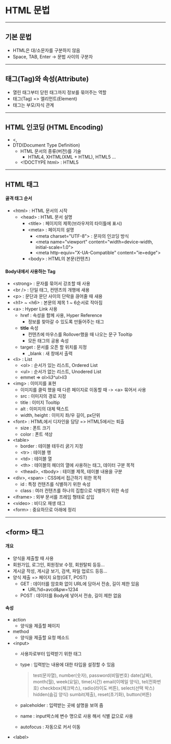 # HTML 문법
***
## 기본 문법
* HTML은 대/소문자를 구분하지 않음
* Space, TAB, Enter -> 문법 사이의 구분자
***
## 태그(Tag)와 속성(Attribute)
* 열린 태그부터 닫힌 태그까지 정보를 묶어주는 역할
* 태그(Tag) => 엘리먼트(Element)
* 태그는 부모/자식 관계
***
## HTML 인코딩 (HTML Encoding)
* <,
* DTD(Document Type Definition)
  * HTML 문서의 종류(버전)를 기술
    * HTML4, XHTML(XML + HTML), HTML5 ...
  * &lt;!DOCTYPE html&gt; : HTML5
***
## HTML 태그
#### 골격 태그 순서
 - &lt;html&gt; : HTML 문서의 시작
   - &lt;head&gt; : HTML 문서 설명
     - &lt;title&gt; : 페이지의 제목(브라우저의 타이틀에 표시)
     - &lt;meta&gt; : 페이지의 설명
       - &lt;meta charset="UTF-8"&gt; : 문자의 인코딩 방식
       - &lt;meta name="viewport" content="width=device-width, initial-scale=1.0"&gt;
       - &lt;meta http-equiv="X-UA-Compatible" content="ie=edge"&gt;
     - &lt;body&gt; : HTML의 본문(컨텐츠)
#### Body내에서 사용하는 Tag
 - &lt;strong&gt; : 문자를 묶어서 강조할 때 사용
 - &lt;br /&gt; : 단일 태그, 컨텐츠의 개행에 새용
 - &lt;p&gt; : 문단과 문단 사이의 단락을 끊어줄 때 새용
 - &lt;h1&gt; ~ &lt;h6&gt; : 본문의 제목 1 ~ 6순서로 작아짐
 - &lt;a&gt; : Hyper Link 사용
    - href : 속성을 함께 사용, Hyper Reference
      - 정보를 찾아갈 수 있도록 만들어주는 태그
    - <strong>title</strong> 속성
      - 컨텐츠에 마우스를 Rollover했을 때 나오는 문구 Tooltip
      - 모든 태그의 공용 속성
    - target : 문서를 오픈 할 위치를 지정
      - \_blank : 새 창에서 출력
 - &lt;li&gt; : List
    - &lt;ol&gt; : 순서가 있는 리스트, Ordered List
    - &lt;ul&gt; : 순서가 없는 리스트, Unodered List
    - emmet => ol>li*3^ul>li*3
 - &lt;img&gt; : 이미지를 표현
    - 이미지를 클릭 했을 때 다른 페이지로 이동할 때 -> &lt;a&gt; 묶어서 사용
    - src : 이미지의 경로 지정
    - title : 이미지 Tooltip
    - alt : 이미지의 대체 택스트
    - width, height : 이미지 좌/우 길이, px단위
 - &lt;font&gt; : HTML에서 디자인을 담당 => HTML5에서는 퇴출
    - size : 폰트 크기
    - color : 폰트 색상
 - &lt;table&gt;
    - border : 테이블 테두리 굵기 지정
    - &lt;tr&gt; : 테이블 행
    - &lt;td&gt; : 테이블 열
    - &lt;th&gt; : 테이블의 헤더의 열에 사용하는 태그, 데이터 구분 목적
    - &lt;thead&gt;, &lt;tbody&gt; : 테이블 제목, 테이블 내용을 구분
 - &lt;div&gt;, &lt;span&gt; : CSS에서 접근하기 위한 목적
    - id : 특정 컨텐츠를 식별하기 위한 속성
    - class : 여러 컨텐츠를 하나의 집합으로 식별하기 위한 속성
 - &lt;iframe&gt; : 외부 문서를 프레임 형태로 삽입
 - &lt;video&gt; : 비디오 재생 태그
 - &lt;form&gt; : 중요하므로 아래에 정리
***
## &lt;form&gt; 태그
#### 개요
- 양식을 제출할 때 사용
- 회원가입, 로그인, 회원정보 수정, 회원탈퇴 등등...
- 게시글 작성, 게시글 보기, 검색, 파일 업로드 등등...
- 양식 제출 => 페이지 요청(GET, POST)
  - GET : 데이터를 암호화 없이 URL에 담아서 전송, 길이 제한 있음
    - URL?id=avcd&pw=1234
  - POST : 데이터를 Body에 넣어서 전송, 길이 제한 없음
#### 속성
- action
  - 양식을 제출할 페이지
- method
  - 양식을 제출할 요청 메소드
- &lt;input&gt;
  - 사용자로부터 입력받기 위한 태그
  - type : 입력받는 내용에 대한 타입을 설정할 수 있음
    > test(문자열), number(숫자), password(비밀번호)
    date(날짜), month(월), week(요일), time(시간)
    email(이메일 양식),  tel(전화번호)
    checkbox(체크박스), radio(라이도 버튼), select(선택 박스)
    hidden(숨김 양식)
    sumbit(제출), reset(초기화), button(버튼)

  - palceholder : 입력받는 곳에 설명을 보여 줌
  - name : input박스에 변수 명으로 사용 해서 식별 값으로 사용
  - autofocus : 자동으로 커서 이동
- &lt;label&gt;
